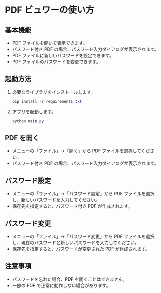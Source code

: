 # PDF ビュワーの使い方

## 基本機能

- PDF ファイルを開いて表示できます。
- パスワード付き PDF の場合、パスワード入力ダイアログが表示されます。
- PDF ファイルに新しいパスワードを設定できます。
- PDF ファイルのパスワードを変更できます。

## 起動方法

1. 必要なライブラリをインストールします。
   ```powershell
   pip install -r requirements.txt
   ```
2. アプリを起動します。
   ```powershell
   python main.py
   ```

## PDF を開く

- メニューの「ファイル」→「開く」から PDF ファイルを選択してください。
- パスワード付き PDF の場合、パスワード入力ダイアログが表示されます。

## パスワード設定

- メニューの「ファイル」→「パスワード設定」から PDF ファイルを選択し、新しいパスワードを入力してください。
- 保存先を指定すると、パスワード付き PDF が作成されます。

## パスワード変更

- メニューの「ファイル」→「パスワード変更」から PDF ファイルを選択し、現在のパスワードと新しいパスワードを入力してください。
- 保存先を指定すると、パスワードが変更された PDF が作成されます。

## 注意事項

- パスワードを忘れた場合、PDF を開くことはできません。
- 一部の PDF で正常に動作しない場合があります。
